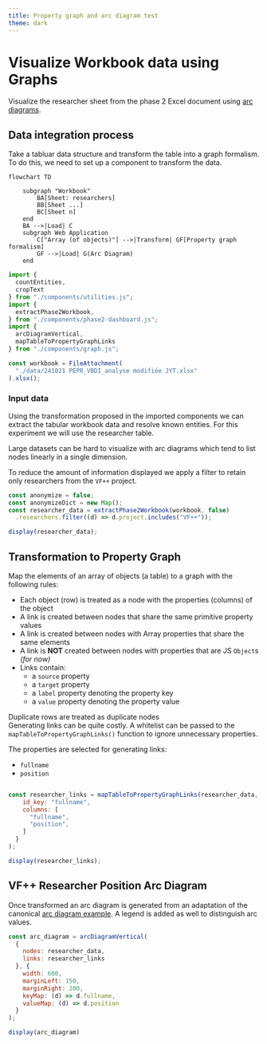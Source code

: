 ```yaml
---
title: Property graph and arc diagram test
theme: dark
---
```


# Visualize Workbook data using Graphs

Visualize the researcher sheet from the phase 2 Excel document using [arc diagrams](https://observablehq.com/@d3/arc-diagram).

## Data integration process

Take a tabluar data structure and transform the table into a graph formalism.
To do this, we need to set up a component to transform the data.

```mermaid
flowchart TD

    subgraph "Workbook"
        BA[Sheet: researchers]
        BB[Sheet ...]
        BC[Sheet n]
    end
    BA -->|Load| C
    subgraph Web Application
        C["Array (of objects)"] -->|Transform| GF[Property graph formalism]
        GF -->|Load| G(Arc Diagram)
    end
```

```js
import {
  countEntities,
  cropText
} from "./components/utilities.js";
import {
  extractPhase2Workbook,
} from "./components/phase2-dashboard.js";
import {
  arcDiagramVertical,
  mapTableToPropertyGraphLinks
} from "./components/graph.js";

const workbook = FileAttachment(
  "./data/241021 PEPR_VBDI_analyse modifiée JYT.xlsx"
).xlsx();
```

### Input data

Using the transformation proposed in the imported components we can extract the tabular workbook data and resolve known entities.
For this experiment we will use the researcher table.

<div class="tip">
  Large datasets can be hard to visualize with arc diagrams which tend to list nodes linearly in a single dimension.
</div>

To reduce the amount of information displayed we apply a filter to retain only researchers from the `VF++` project.

```js echo
const anonymize = false;
const anonymizeDict = new Map();
const researcher_data = extractPhase2Workbook(workbook, false)
  .researchers.filter((d) => d.project.includes("VF++"));
```

```js
display(researcher_data);
```

## Transformation to Property Graph

Map the elements of an array of objects (a table) to a graph with the following rules:
- Each object (row) is treated as a node with the properties (columns) of the object
- A link is created between nodes that share the same primitive property values
- A link is created between nodes with Array properties that share the same elements
- A link is **NOT** created between nodes with properties that are JS `Object`s *(for now)*
- Links contain:
  - a `source` property
  - a `target` property
  - a `label` property denoting the property key
  - a `value` property denoting the property value

<div class="warning">Duplicate rows are treated as duplicate nodes</div>
<div class="tip">
  Generating links can be quite costly.
  A whitelist can be passed to the <code class="language-js">mapTableToPropertyGraphLinks()</code> function to ignore unnecessary properties.
</div>

The properties are selected for generating links:
- `fullname`
- `position`

```js echo

const researcher_links = mapTableToPropertyGraphLinks(researcher_data, {
    id_key: "fullname",
    columns: [
      "fullname",
      "position",
    ]
  }
);
```

```js
display(researcher_links);
```

## VF++ Researcher Position Arc Diagram 

Once transformed an arc diagram is generated from an adaptation of the canonical [arc diagram example](https://observablehq.com/@d3/arc-diagram).
A legend is added as well to distinguish arc values.

```js echo
const arc_diagram = arcDiagramVertical(
  {
    nodes: researcher_data,
    links: researcher_links
  }, {
    width: 600,
    marginLeft: 150,
    marginRight: 200,
    keyMap: (d) => d.fullname,
    valueMap: (d) => d.position
  }
);
```

```js
display(arc_diagram)
```
